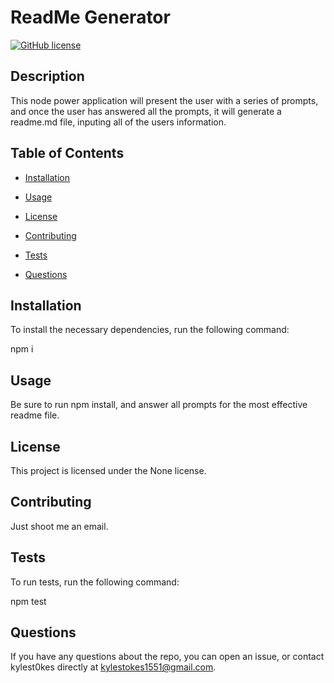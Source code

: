 
# ReadMe Generator
[![GitHub license](https://img.shields.io/badge/license-None-important.svg)](https://github.com/kylest0kes/readme_gen)

## Description

This node power application will present the user with a series of prompts, and once the user has answered all the prompts, it will generate a readme.md file, inputing all of the users information.

## Table of Contents

* [Installation](#installation)

* [Usage](#usage)

* [License](#license)

* [Contributing](#contributing)

* [Tests](#tests)

* [Questions](#questions)

## Installation

To install the necessary dependencies, run the following command:

npm i

## Usage

Be sure to run npm install, and answer all prompts for the most effective readme file.

## License

This project is licensed under the None license.

## Contributing

Just shoot me an email.

## Tests

To run tests, run the following command:

npm test

## Questions

If you have any questions about the repo, you can open an issue, or contact kylest0kes directly at kylestokes1551@gmail.com.

